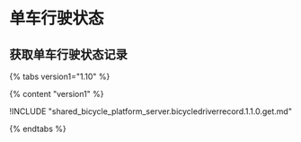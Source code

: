 # 单车行驶状态

## 获取单车行驶状态记录
{% tabs version1="1.10" %}

{% content "version1" %}

!INCLUDE "shared_bicycle_platform_server.bicycledriverrecord.1.1.0.get.md"

{% endtabs %}





